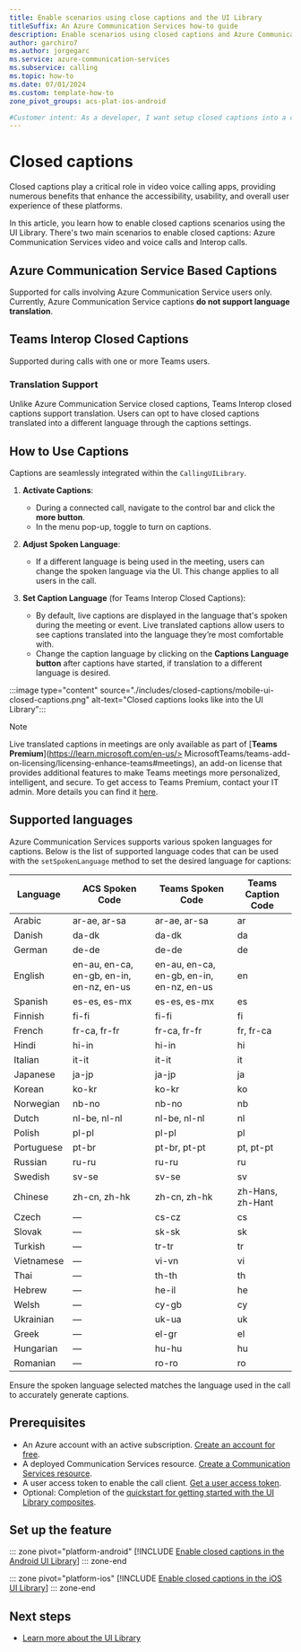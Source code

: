 ```yaml
---
title: Enable scenarios using close captions and the UI Library
titleSuffix: An Azure Communication Services how-to guide
description: Enable scenarios using closed captions and Azure Communication Services UI Library.
author: garchiro7
ms.author: jorgegarc
ms.service: azure-communication-services
ms.subservice: calling
ms.topic: how-to 
ms.date: 07/01/2024
ms.custom: template-how-to
zone_pivot_groups: acs-plat-ios-android

#Customer intent: As a developer, I want setup closed captions into a call using the UI Library.
---
```


# Closed captions

Closed captions play a critical role in video voice calling apps, providing numerous benefits that enhance the accessibility, usability, and overall user experience of these platforms.

In this article, you learn how to enable closed captions scenarios using the UI Library. There's two main scenarios to enable closed captions: Azure Communication Services video and voice calls and Interop calls.

## Azure Communication Service Based Captions

Supported for calls involving Azure Communication Service users only. Currently, Azure Communication Service captions **do not support language translation**.

## Teams Interop Closed Captions

Supported during calls with one or more Teams users.

### Translation Support

Unlike Azure Communication Service closed captions, Teams Interop closed captions support translation. Users can opt to have closed captions translated into a different language through the captions settings.

## How to Use Captions

Captions are seamlessly integrated within the `CallingUILibrary`.

1. **Activate Captions**:
   - During a connected call, navigate to the control bar and click the **more button**.
   - In the menu pop-up, toggle to turn on captions.

2. **Adjust Spoken Language**:
   - If a different language is being used in the meeting, users can change the spoken language via the UI. This change applies to all users in the call.

3. **Set Caption Language** (for Teams Interop Closed Captions):
   - By default, live captions are displayed in the language that's spoken during the meeting or event. Live translated captions allow users to see captions translated into the language they’re most comfortable with.
   - Change the caption language by clicking on the **Captions Language button** after captions have started, if translation to a different language is desired.

:::image type="content" source="./includes/closed-captions/mobile-ui-closed-captions.png" alt-text="Closed captions looks like into the UI Library":::

> [!NOTE]
> Live translated captions in meetings are only available as part of [**Teams Premium**](https://learn.microsoft.com/en-us/> MicrosoftTeams/teams-add-on-licensing/licensing-enhance-teams#meetings), an add-on license that provides additional features to make Teams meetings more personalized, intelligent, and secure. To get access to Teams Premium, contact your IT admin. More details you can find it [here](../calling-sdk/closed-captions-teams-interop-how-to.md).

## Supported languages

Azure Communication Services supports various spoken languages for captions. Below is the list of supported language codes that can be used with the `setSpokenLanguage` method to set the desired language for captions:

| Language              | ACS Spoken Code | Teams Spoken Code | Teams Caption Code |
|-----------------------|-----------------|-------------------|--------------------|
| Arabic                | ar-ae, ar-sa    | ar-ae, ar-sa      | ar                 |
| Danish                | da-dk           | da-dk             | da                 |
| German                | de-de           | de-de             | de                 |
| English               | en-au, en-ca, en-gb, en-in, en-nz, en-us | en-au, en-ca, en-gb, en-in, en-nz, en-us | en            |
| Spanish               | es-es, es-mx    | es-es, es-mx      | es                 |
| Finnish               | fi-fi           | fi-fi             | fi                 |
| French                | fr-ca, fr-fr    | fr-ca, fr-fr      | fr, fr-ca          |
| Hindi                 | hi-in           | hi-in             | hi                 |
| Italian               | it-it           | it-it             | it                 |
| Japanese              | ja-jp           | ja-jp             | ja                 |
| Korean                | ko-kr           | ko-kr             | ko                 |
| Norwegian             | nb-no           | nb-no             | nb                 |
| Dutch                 | nl-be, nl-nl    | nl-be, nl-nl      | nl                 |
| Polish                | pl-pl           | pl-pl             | pl                 |
| Portuguese            | pt-br           | pt-br, pt-pt      | pt, pt-pt          |
| Russian               | ru-ru           | ru-ru             | ru                 |
| Swedish               | sv-se           | sv-se             | sv                 |
| Chinese               | zh-cn, zh-hk    | zh-cn, zh-hk      | zh-Hans, zh-Hant   |
| Czech                 | —               | cs-cz             | cs                 |
| Slovak                | —               | sk-sk             | sk                 |
| Turkish               | —               | tr-tr             | tr                 |
| Vietnamese            | —               | vi-vn             | vi                 |
| Thai                  | —               | th-th             | th                 |
| Hebrew                | —               | he-il             | he                 |
| Welsh                 | —               | cy-gb             | cy                 |
| Ukrainian             | —               | uk-ua             | uk                 |
| Greek                 | —               | el-gr             | el                 |
| Hungarian             | —               | hu-hu             | hu                 |
| Romanian              | —               | ro-ro             | ro                 |

Ensure the spoken language selected matches the language used in the call to accurately generate captions.

## Prerequisites

- An Azure account with an active subscription. [Create an account for free](https://azure.microsoft.com/free/?WT.mc_id=A261C142F).
- A deployed Communication Services resource. [Create a Communication Services resource](../../quickstarts/create-communication-resource.md).
- A user access token to enable the call client. [Get a user access token](../../quickstarts/access-tokens.md).
- Optional: Completion of the [quickstart for getting started with the UI Library composites](../../quickstarts/ui-library/get-started-composites.md).

## Set up the feature

::: zone pivot="platform-android"
[!INCLUDE [Enable closed captions in the Android UI Library](./includes/closed-captions/android.md)]
::: zone-end

::: zone pivot="platform-ios"
[!INCLUDE [Enable closed captions in the iOS UI Library](./includes/closed-captions/ios.md)]
::: zone-end

## Next steps

- [Learn more about the UI Library](../../concepts/ui-library/ui-library-overview.md)
